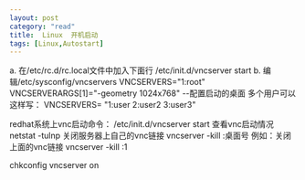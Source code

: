 ```yaml
---
layout: post
category: "read"
title:  Linux  开机启动
tags: [Linux,Autostart]
---
```

a. 在/etc/rc.d/rc.local文件中加入下面行
   /etc/init.d/vncserver start
b. 编辑/etc/sysconfig/vncservers
   VNCSERVERS="1:root"
   VNCSERVERARGS[1]="-geometry 1024x768" --配置启动的桌面
多个用户可以这样写：
VNCSERVERS= "1:user 2:user2 3:user3"


redhat系统上vnc启动命令：
/etc/init.d/vncserver start
查看vnc启动情况
netstat -tulnp
关闭服务器上自己的vnc链接
vncserver -kill :桌面号
例如：关闭上面的vnc链接
vncserver -kill :1 

chkconfig vncserver on

